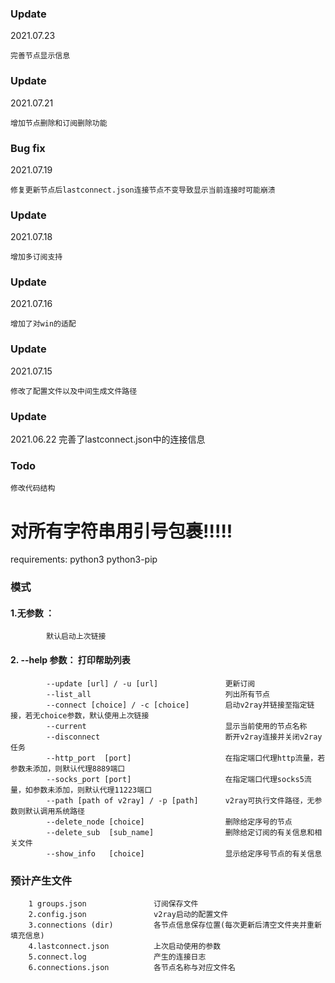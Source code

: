 ### Update

2021.07.23

    完善节点显示信息

### Update

2021.07.21

    增加节点删除和订阅删除功能

### Bug fix
2021.07.19

    修复更新节点后lastconnect.json连接节点不变导致显示当前连接时可能崩溃

### Update  
2021.07.18

    增加多订阅支持
### Update
2021.07.16

    增加了对win的适配

### Update
2021.07.15

    修改了配置文件以及中间生成文件路径

### Update

2021.06.22
    完善了lastconnect.json中的连接信息



### Todo

    修改代码结构



# 对所有字符串用引号包裹!!!!!



requirements: python3 python3-pip

### 模式
#### 1.无参数 ：
            默认启动上次链接

#### 		2. --help 参数： 打印帮助列表
            --update [url] / -u [url]  			    更新订阅
            --list_all       						列出所有节点
            --connect [choice] / -c [choice]	    启动v2ray并链接至指定链接，若无choice参数，默认使用上次链接
            --current  					            显示当前使用的节点名称
            --disconnect    					    断开v2ray连接并关闭v2ray任务
            --http_port  [port]  				    在指定端口代理http流量，若参数未添加，则默认代理8889端口
            --socks_port [port]  				    在指定端口代理socks5流量，如参数未添加，则默认代理11223端口
            --path [path of v2ray] / -p [path] 	    v2ray可执行文件路径，无参数则默认调用系统路径
            --delete_node [choice]                  删除给定序号的节点
            --delete_sub  [sub_name]                删除给定订阅的有关信息和相关文件
            --show_info   [choice]                  显示给定序号节点的有关信息



### 预计产生文件
        1 groups.json               订阅保存文件
        2.config.json    			v2ray启动的配置文件
        3.connections (dir)  		各节点信息保存位置(每次更新后清空文件夹并重新填充信息)
        4.lastconnect.json   		上次启动使用的参数
        5.connect.log        		产生的连接日志
        6.connections.json  		各节点名称与对应文件名





​									
